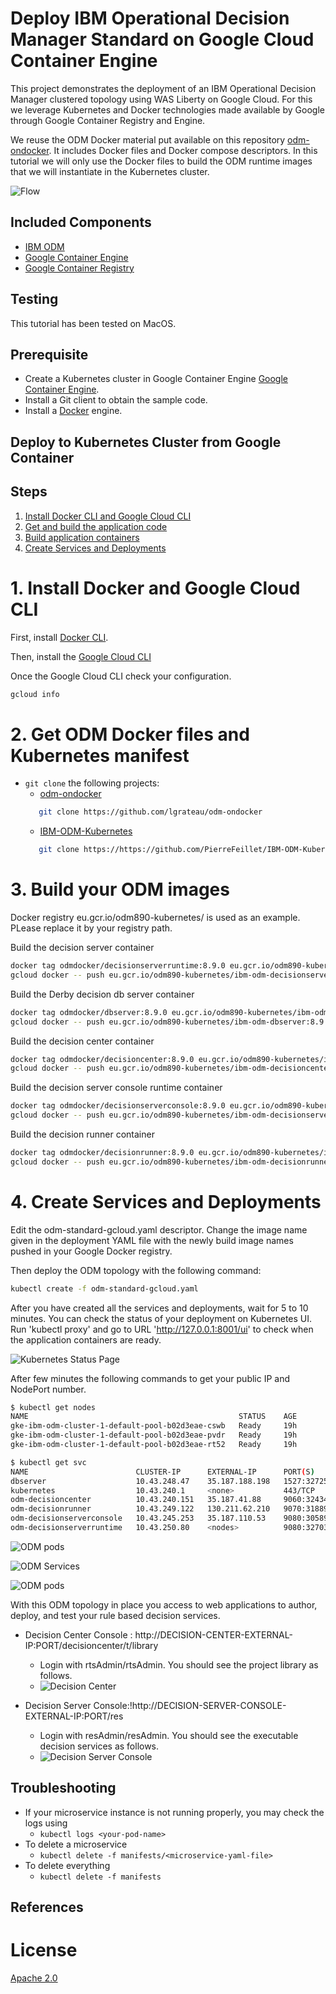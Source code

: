 # Deploy IBM Operational Decision Manager Standard on Google Cloud Container Engine

This project demonstrates the deployment of an IBM Operational Decision Manager clustered topology using WAS Liberty on Google Cloud. For this we leverage Kubernetes and Docker technologies made available by Google through Google Container Registry and Engine.

We reuse the ODM Docker material put available on this repository [odm-ondocker](https://github.com/lgrateau/odm-ondocker). It includes Docker files and Docker compose descriptors. In this tutorial we will only use the Docker files to build the ODM runtime images that we will instantiate in the Kubernetes cluster.

![Flow](../images/ODMinKubernetes-Flow.png)

## Included Components
- [IBM ODM](https://www.ibm.com/support/knowledgecenter/SSQP76_8.9.0/welcome/kc_welcome_odmV.html)
- [Google Container Engine](...)
- [Google Container Registry](...)

## Testing
This tutorial has been tested on MacOS.

## Prerequisite

* Create a Kubernetes cluster in Google Container Engine [Google Container Engine](...).
* Install a Git client to obtain the sample code.
* Install a [Docker](https://docs.docker.com/engine/installation/) engine.

## Deploy to Kubernetes Cluster from Google Container

## Steps

1. [Install Docker CLI and Google Cloud CLI](#1-install-docker-cli-and-google-cloud-cli)
2. [Get and build the application code](#2-get-ODM-Docker-files-and-Kubernetes-manifest)
3. [Build application containers](#3-build-your-ODM-images)
4. [Create Services and Deployments](#4-create-services-and-deployments)

# 1. Install Docker and Google Cloud CLI

First, install [Docker CLI](https://www.docker.com/community-edition#/download).

Then, install the [Google Cloud CLI](https://cloud.google.com/sdk/docs/)

Once the Google Cloud CLI check your configuration.

```bash
gcloud info
```

# 2. Get ODM Docker files and Kubernetes manifest

* `git clone` the following projects:
   * [odm-ondocker](https://github.com/lgrateau/odm-ondocker)
   ```bash
      git clone https://github.com/lgrateau/odm-ondocker
  ```
   * [IBM-ODM-Kubernetes](https://github.com/PierreFeillet/IBM-ODM-Kubernetes)
   ```bash
      git clone https://https://github.com/PierreFeillet/IBM-ODM-Kubernetes
  ```

# 3. Build your ODM images

Docker registry eu.gcr.io/odm890-kubernetes/ is used as an example. PLease replace it by your registry path.

Build the decision server container

```bash
docker tag odmdocker/decisionserverruntime:8.9.0 eu.gcr.io/odm890-kubernetes/ibm-odm-decisionserverruntime:8.9.0 
gcloud docker -- push eu.gcr.io/odm890-kubernetes/ibm-odm-decisionserverruntime:8.9.0
```

Build the Derby decision db server container

```bash
docker tag odmdocker/dbserver:8.9.0 eu.gcr.io/odm890-kubernetes/ibm-odm-dbserver:8.9.0 
gcloud docker -- push eu.gcr.io/odm890-kubernetes/ibm-odm-dbserver:8.9.0
```

Build the decision center container

```bash
docker tag odmdocker/decisioncenter:8.9.0 eu.gcr.io/odm890-kubernetes/ibm-odm-decisioncenter:8.9.0 
gcloud docker -- push eu.gcr.io/odm890-kubernetes/ibm-odm-decisioncenter:8.9.0
```

Build the decision server console runtime container

```bash
docker tag odmdocker/decisionserverconsole:8.9.0 eu.gcr.io/odm890-kubernetes/ibm-odm-decisionserverconsole:8.9.0 
gcloud docker -- push eu.gcr.io/odm890-kubernetes/ibm-odm-decisionserverconsole:8.9.0
```

Build the decision runner container

```bash
docker tag odmdocker/decisionrunner:8.9.0 eu.gcr.io/odm890-kubernetes/ibm-odm-decisionrunner:8.9.0 
gcloud docker -- push eu.gcr.io/odm890-kubernetes/ibm-odm-decisionrunner:8.9.0
```

# 4. Create Services and Deployments

Edit the odm-standard-gcloud.yaml descriptor.
Change the image name given in the deployment YAML file with the newly build image names pushed in your Google Docker registry.

Then deploy the ODM topology with the following command:

```bash
kubectl create -f odm-standard-gcloud.yaml
```

After you have created all the services and deployments, wait for 5 to 10 minutes. You can check the status of your deployment on Kubernetes UI. Run 'kubectl proxy' and go to URL 'http://127.0.0.1:8001/ui' to check when the application containers are ready.

![Kubernetes Status Page](images/kube_ui.png)


After few minutes the following commands to get your public IP and NodePort number.

```bash
$ kubectl get nodes
NAME                                               STATUS    AGE       VERSION
gke-ibm-odm-cluster-1-default-pool-b02d3eae-cswb   Ready     19h       v1.6.4
gke-ibm-odm-cluster-1-default-pool-b02d3eae-pvdr   Ready     19h       v1.6.4
gke-ibm-odm-cluster-1-default-pool-b02d3eae-rt52   Ready     19h       v1.6.4

$ kubectl get svc
NAME                        CLUSTER-IP      EXTERNAL-IP      PORT(S)          AGE
dbserver                    10.43.248.47    35.187.188.198   1527:32725/TCP   15h
kubernetes                  10.43.240.1     <none>           443/TCP          19h
odm-decisioncenter          10.43.240.151   35.187.41.88     9060:32434/TCP   15h
odm-decisionrunner          10.43.249.122   130.211.62.210   9070:31889/TCP   15h
odm-decisionserverconsole   10.43.245.253   35.187.110.53    9080:30589/TCP   15h
odm-decisionserverruntime   10.43.250.80    <nodes>          9080:32703/TCP   15h
```

![ODM pods](./images/ODM-Kubernetes-gcloud-nodes.png)

![ODM Services](./images/ODM-Kubernetes-gcloud-services.png)

![ODM pods](./images/ODM-Kubernetes-gcloud-pods.png)

With this ODM topology in place you access to web applications to author, deploy, and test your rule based decision services.
* Decision Center Console : http://DECISION-CENTER-EXTERNAL-IP:PORT/decisioncenter/t/library

   * Login with rtsAdmin/rtsAdmin. You should see the project library as follows.
   * ![Decision Center](images/ODM-Kubernetes-gcloud-decisioncenter.png)

* Decision Server Console:!http://DECISION-SERVER-CONSOLE-EXTERNAL-IP:PORT/res

   * Login with resAdmin/resAdmin. You should see the executable decision services as follows.
   * ![Decision Server Console](images/ODM-Kubernetes-gcloud-resconsole.png)

## Troubleshooting

* If your microservice instance is not running properly, you may check the logs using
	* `kubectl logs <your-pod-name>`
* To delete a microservice
	* `kubectl delete -f manifests/<microservice-yaml-file>`
* To delete everything
	* `kubectl delete -f manifests`

## References

# License
[Apache 2.0](LICENSE)

